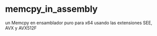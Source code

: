# memcpy_in_assembly
un Memcpy en ensamblador puro para x64 usando las extensiones SEE, AVX y AVX512F
